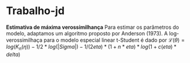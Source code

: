 # Trabalho-jd

**Estimativa de máxima verossimilhança**
Para estimar os parâmetros do modelo, adaptamos um algoritmo proposto por Anderson (1973). A log-verossimilhaça para o modelo especial linear t-Student é dado por
$\mathcal{L}(\theta) = log(K_{n}(\eta)) - 1/2 * log(|Sigma|) - 1/(2eta) * (1 + n*eta) * log(1 + c(eta) * delta)$
